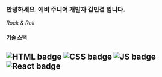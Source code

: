 ### 안녕하세요. 예비 주니어 개발자 김민겸 입니다.

*Rock & Roll*

#### 기술 스택

![HTML badge](https://img.shields.io/badge/-HTML-orange)
![CSS badge](https://img.shields.io/badge/-CSS-blue)
![JS badge](https://img.shields.io/badge/-JavaScript-yellow)
![React badge](https://img.shields.io/badge/-React-9cf)
---

